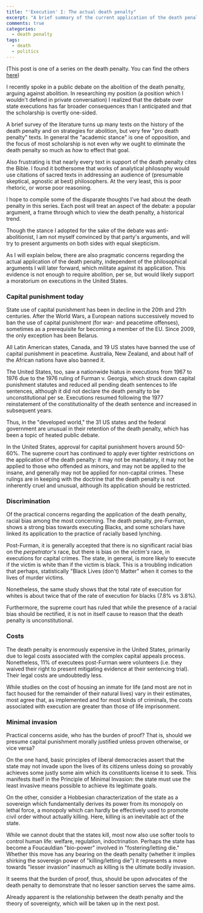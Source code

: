 ```yaml
---
title: "'Execution' I: The actual death penalty"
excerpt: "A brief summary of the current application of the death penalty the burden of proof"
comments: true
categories: 
  - death penalty
tags:
  - death
  - politics
---
```


(This post is one of a series on the death penalty. You can find the others [here](/categories/#death-penalty))

I recently spoke in a public debate on the abolition of the death penalty, arguing against abolition. In researching my position (a position which I wouldn't defend in private conversation) I realized that the debate over state executions has far broader consequences than I anticipated and that the scholarship is overtly one-sided.

A brief survey of the literature turns up many texts on the history of the death penalty and on strategies for abolition, but very few "pro death penalty" texts. In general the "academic stance" is one of opposition, and the focus of most scholarship is not even _why_ we ought to eliminate the death penalty so much as _how_ to effect that goal.

Also frustrating is that nearly every text in support of the death penalty cites the Bible. I found it bothersome that works of analytical philosophy would use citations of sacred texts in addressing an audience of (presumable skeptical, agnostic at best) philosophers. At the very least, this is poor rhetoric, or worse poor reasoning.

I hope to compile some of the disparate thoughts I've had about the death penalty in this series. Each post will treat an aspect of the debate: a popular argument, a frame through which to view the death penalty, a historical trend.

Though the stance I adopted for the sake of the debate was anti-abolitionist, I am not myself convinced by that party's arguments, and will try to present arguments on both sides with equal skepticism.

As I will explain below, there are also pragmatic concerns regarding the actual application of the death penalty, independent of the philosophical arguments I will later forward, which militate against its application. This evidence is not enough to require abolition, per se, but would likely support a moratorium on executions in the United States.

### Capital punishment today

State use of capital punishment has been in decline in the 20th and 21th centuries. After the World Wars, a European nations successively moved to ban the use of capital punishment (for war- and peacetime offenses), sometimes as a prerequisite for becoming a member of the EU. Since 2009, the only exception has been Belarus.

All Latin American states, Canada, and 19 US states have banned the use of capital punishment in peacetime. Australia, New Zealand, and about half of the African nations have also banned it.

The United States, too, saw a nationwide hiatus in executions from 1967 to 1976 due to the 1976 ruling of Furman v. Georgia, which struck down capital punishment statutes and reduced all pending death sentences to life sentences, although it did not declare the death penalty to be unconstitutional per se. Executions resumed following the 1977 reinstatement of the constitutionality of the death sentence and increased in subsequent years. 

Thus, in the "developed world," the 31 US states and the federal government are unusual in their retention of the death penalty, which has been a topic of heated public debate.

In the United States, approval for capital punishment hovers around 50-60%. The supreme court has continued to apply ever tighter restrictions on the application of the death penalty: it may not be mandatory, it may not be applied to those who offended as minors, and may not be applied to the insane, and generally may not be applied for non-capital crimes. These rulings are in keeping with the doctrine that the death penalty is not inherently cruel and unusual, although its application should be restricted.

### Discrimination

Of the practical concerns regarding the application of the death penalty, racial bias among the most concerning. The death penalty, pre-Furman, shows a strong bias towards executing Blacks, and some scholars have linked its application to the practice of racially based lynching.

Post-Furman, it is generally accepted that there is no significant racial bias on the _perpetrator's_ race, but there is bias on the _victim's_ race, in executions for capital crimes. The state, in general, is more likely to execute if the victim is white than if the victim is black. This is a troubling indication that perhaps, statistically "Black Lives (don't) Matter" when it comes to the lives of murder victims.

Nonetheless, the same study shows that the total rate of execution for whites is about twice that of the rate of execution for blacks (7.8% vs 3.8%).

Furthermore, the supreme court has ruled that while the presence of a racial bias should be rectified, it is not in itself cause to reason that the death penalty is unconstitutional.

### Costs

The death penalty is enormously expensive in the United States, primarily due to legal costs associated with the complex capital appeals process. Nonetheless, 11% of executees post-Furman were volunteers (i.e. they waived their right to present mitigating evidence at their sentencing trial). Their legal costs are undoubtedly less.

While studies on the cost of housing an inmate for life (and most are not in fact housed for the remainder of their natural lives) vary in their estimates, most agree that, as implemented and for most kinds of criminals, the costs associated with execution are greater than those of life imprisonment.

### Minimal invasion

Practical concerns aside, who has the burden of proof? That is, should we presume capital punishment morally justified unless proven otherwise, or vice versa?

On the one hand, basic principles of liberal democracies assert that the state may not invade upon the lives of its citizens unless doing so provably achieves some justly some aim which its constituents license it to seek. This manifests itself in the Principle of Minimal Invasion: the state must use the least invasive means possible to achieve its legitimate goals.

On the other, consider a Hobbesian characterization of the state as a sovereign which fundamentally derives its power from its monopoly on lethal force, a monopoly which can hardly be effectively used to promote civil order without actually killing. Here, killing is an inevitable act of the state.

While we cannot doubt that the states kill, most now also use softer tools to control human life: welfare, regulation, indoctrination. Perhaps the state has become a Foucauldian "bio-power" involved in "fostering/letting die." Whether this move has any bearing on the death penalty (whether it implies shirking the sovereign power of "killing/letting die") it represents a move towards "lesser invasion" inasmuch as killing is the ultimate bodily invasion.

It seems that the burden of proof, thus, should be upon advocates of the death penalty to demonstrate that no lesser sanction serves the same aims.

Already apparent is the relationship between the death penalty and the theory of sovereignty, which will be taken up in the next post.

